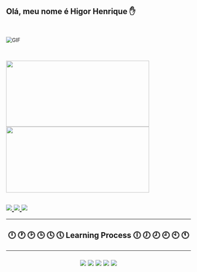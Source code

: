 ## Olá, meu nome é Higor Henrique ✋

<br>

![GIF](https://media.giphy.com/media/bpX9AyM0ULY4JFmG1l/giphy.gif)

<br>


<br>

<div>
<img width="390" height="180em" src="https://github-readme-stats.vercel.app/api?username=HigorHenriq&show_icons=true&theme=react"/>

<img width="390" height="180em" src="https://github-readme-stats-eight-theta.vercel.app/api/top-langs/?username=HigorHenriq&layout=compact&langs_count=8&theme=react&include_all_commits=true&count_private=true"/>

</div>

<div id="contact"><p><h2 align="left" style="color: #B993D6">
<a href="https://github.com/HigorHenriq" alt="github" target="_blank">
<img src="https://img.shields.io/badge/Gmail-D14836?style=for-the-badge&logo=gmail&logoColor=white">
</a>

<a href="#" alt="linkedin" target="_blank">
<img src="https://img.shields.io/badge/LinkedIn-0077B5?style=for-the-badge&logo=linkedin&logoColor=white">
</a>

<a href="#" alt="gmail" target="_blank">
<img src="https://img.shields.io/badge/Discord-7289DA?style=for-the-badge&logo=discord&logoColor=white" />
</a> 
</div>

<hr>
<h2 align="center" align="left"> 🕛 🕐 🕑 🕒 🕓 🕔 Learning Process 🕕 🕖 🕗 🕘 🕙 🕚
<hr>

<img src="https://img.shields.io/badge/HTML5-E34F26?style=for-the-badge&logo=html5&logoColor=white">

<img src="https://img.shields.io/badge/CSS3-1572B6?style=for-the-badge&logo=css3&logoColor=white">

<img src="https://img.shields.io/badge/JavaScript-F7DF1E?style=for-the-badge&logo=javascript&logoColor=black">

<img src="https://img.shields.io/badge/React-20232A?style=for-the-badge&logo=react&logoColor=61DAFB">

<img src="https://img.shields.io/badge/React_Native-20232A?style=for-the-badge&logo=react&logoColor=61DAFB">


